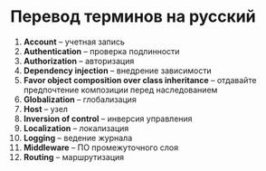 # Перевод терминов на русский

1. **Account** – учетная запись
2. **Authentication** – проверка подлинности
3. **Authorization** – авторизация
4. **Dependency injection** – внедрение зависимости
5. **Favor object composition over class inheritance** – отдавайте предпочтение композиции перед наследованием
6. **Globalization** – глобализация
7. **Host** – узел
8. **Inversion of control** – инверсия управления
9. **Localization** – локализация
10. **Logging** – ведение журнала
11. **Middleware** – ПО промежуточного слоя
12. **Routing** – маршрутизация
